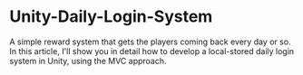 # Unity-Daily-Login-System
A simple reward system that gets the players coming back every day or so. In this article, I'll show you in detail how to develop a local-stored daily login system in Unity, using the MVC approach.
